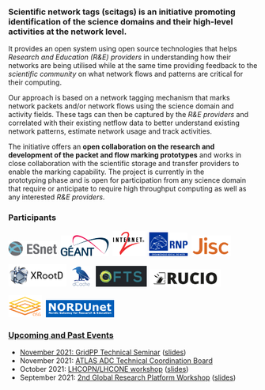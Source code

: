 ### Scientific network tags (scitags) is an initiative promoting identification of the science domains and their high-level activities at the network level. 

It provides an open system using open source technologies that helps *Research and Education (R&E) providers* in understanding how their networks are being 
utilised while at the same time providing feedback to the *scientific community* on what network flows and patterns are critical for their computing. 

Our approach is based on a network tagging mechanism that marks network packets and/or network flows using the science domain and activity fields. These tags can then be captured by the *R&E providers* and correlated with their existing netflow data to better understand existing network patterns, estimate network usage and track activities.

The initiative offers an **open collaboration on the research and development of the packet and flow marking prototypes** and works in close collaboration with the scientific storage and transfer providers to enable the marking capability. The project is currently in the prototyping phase and is open for participation from any science domain that require or anticipate to require high throughput computing as well as any interested *R&E providers*.

### Participants
<a href="https://www.es.net"><img src="/assets/img/esnet.png" alt="ESNet Logo" target="_blank" height="30.0pt"></a>&nbsp;&nbsp;<a href="https://www.geant.net"><img src="/assets/img/geant.svg" alt="GÉANT Logo" target="_blank" height="42.0pt"></a>&nbsp;&nbsp;<a href="https://www.internet2.edu"><img src="/assets/img/internet2.svg" alt="Internet2 Logo" target="_blank" height="51.0pt"></a>&nbsp;&nbsp;<a href="https://www.rnp.br/en"><img src="/assets/img/rnp.svg" alt="RNP Logo" target="_blank" height="48.0pt"></a>&nbsp;&nbsp;<a href="https://www.jisc.ac.uk/"><img src="/assets/img/jisc.png" alt="JISC" target="_blank" height="42.0pt"></a><br>

<a href="https://xrootd.slac.stanford.edu/"><img src="/assets/img/xroot.png" alt="XRoot Logo" target="_blank" height="45.0pt"></a>&nbsp;&nbsp;<a href="https://www.dcache.org/"><img src="/assets/img/dcache.png" alt="dCache Logo" target="_blank" height="42.0pt"></a>&nbsp;&nbsp;<a href="https://fts.web.cern.ch/fts/"><img src="/assets/img/fts.png" alt="FTS Logo" target="_blank" height="42.0pt"></a>&nbsp;&nbsp;<a href="https://rucio.cern.ch/"><img src="/assets/img/rucio.png" alt="Rucio Logo" target="_blank" height="35.0pt"></a><br>

<a href="https://opensciencegrid.org/"><img src="/assets/img/osg_logo_smaller.png" alt="XRoot Logo" target="_blank" height="45.0pt"></a>&nbsp;&nbsp;<a href="https://www.nordu.net"><img src="/assets/img/nordunet.png" alt="NORDUnet Logo" target="_blank" height="35.0pt">

### Upcoming and Past Events
- November 2021: [GridPP Technical Seminar](https://indico.cern.ch/event/1093856/) ([slides](https://indico.cern.ch/event/1093856/contributions/4600338/attachments/2349549/4007314/Scientific%20Network%20Tags_%20Packet%20and%20Flow%20Marking%20.pdf))
- November 2021: [ATLAS ADC Technical Coordination Board](https://indico.cern.ch/event/1096850/)
- October 2021: [LHCOPN/LHCONE workshop](https://indico.cern.ch/event/1022426)  ([slides](https://indico.cern.ch/event/1022426/contributions/4492285/attachments/2326491/3963219/Research%20Network%20Technical%20WG%20update.pdf))
- September 2021: [2nd Global Research Platform Workshop](https://grpworkshop2021.theglobalresearchplatform.net/) ([slides](https://grpworkshop2021.theglobalresearchplatform.net/PDF/4-McKEE-GRP-2021-Packet-FlowMarkingforGlobalScience%20Domains.pdf))

